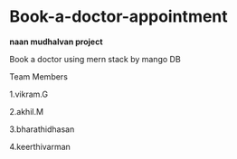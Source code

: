 # Book-a-doctor-appointment

**naan mudhalvan project**

Book a doctor using mern stack by mango DB

Team Members

1.vikram.G

2.akhil.M

3.bharathidhasan

4.keerthivarman

